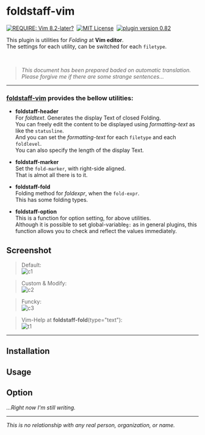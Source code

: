 # foldstaff-vim

[![REQUIRE: Vim 8.2-later?](https://img.shields.io/static/v1?label=plugin&message=8.2%2B&color=2a2&logo=vim)](https://www.vim.org "REQUIRE: Vim 8.2 later")&nbsp;
[![MIT License](https://img.shields.io/static/v1?label=license&message=MIT&color=28c)](LICENSE "MIT License")&nbsp;
 [![plugin version 0.82](https://img.shields.io/static/v1?label=version&message=0.82&color=e62)](https://github.com/hongkong3/foldstaff-vim/ "plugin version 0.82")&nbsp;

This plugin is utilities for *Folding* at **Vim editor**.   
The settings for each utility, can be switched for each `filetype`.    

<br>

> *This document has been prepared baded on automatic translation.  Please forgive me if there are some strange sentences...*  

----

### [foldstaff-vim][ghp] provides the bellow utilities: 

* **foldstaff-header**  
  For *foldtext*.  Generates the display Text of closed Folding.  
  You can freely edit the content to be displayed using *formatting-text* as like the `statusline`.  
  And you can set the *formatting-text* for each `filetype` and each `foldlevel`.  
  You can also specify the length of the display Text.  

* **foldstaff-marker**  
  Set the `fold-marker`, with right-side aligned.  
  That is almot all there is to it.   

* **foldstaff-fold**  
  Folding method for *foldexpr*, when the `fold-expr`.  
  This has some folding types.  
    
* **foldstaff-option**  
  This is a function for option setting, for above utilities.  
  Although it is possible to set global-variable`g:` as in general plugins, this function allows you to check and reflect the values immediately.  


## Screenshot

> Default:  
![c1](https://user-images.githubusercontent.com/97036597/152065346-2364bbca-4cee-4a76-8ce9-82b7e626c715.png)

> Custom & Modify:  
![c2](https://user-images.githubusercontent.com/97036597/152065366-4261e10e-9764-4d05-8713-5182a1a20ce9.png)
  
> Funcky:  
![c3](https://user-images.githubusercontent.com/97036597/152065375-d1651cf1-7c46-4f8b-8bb6-6a091001c038.png)

> Vim-Help at **foldstaff-fold**(type="text"):  
![t1](https://user-images.githubusercontent.com/97036597/152065191-7ceb2a59-72b7-44f2-b51f-a3e244699f2f.png)

----
 
## Installation
## Usage
## Option

*...Right now I'm still writing.*

----

*This is no relationship with any real person, organization, or name.*


[ghp]: https://github.com/hongkong3/foldstaff-vim/
